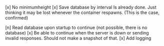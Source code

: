 [x] No minimumheight
[x] Save database by interval
Is already done. Just thinking it may be lost whenever the container respawns. (This is the case, confirmed)

[n] Read database upon startup to continue (not possible, there is no database)
[x] Be able to continue when the server is down or sending invalid responses. Should not make a snapshot of that.
[x] Add logging
